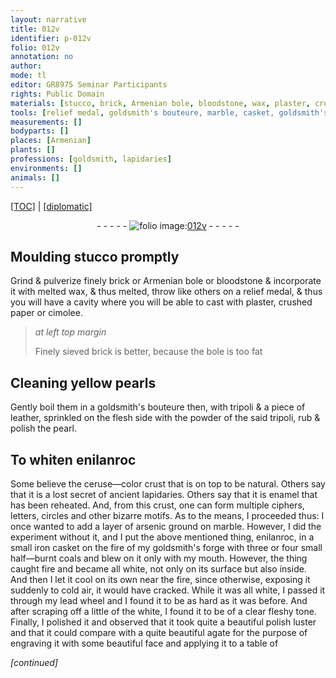 ```yaml
---
layout: narrative
title: 012v
identifier: p-012v
folio: 012v
annotation: no
author:
mode: tl
editor: GR8975 Seminar Participants
rights: Public Domain
materials: [stucco, brick, Armenian bole, bloodstone, wax, plaster, crushed paper, cimolee, bole, yellow pearls, tripoli, leather, powder of the said tripoli, pearl, enilanroc, ceruse, enamel, arsenic, marble, iron, coals, lead, agate]
tools: [relief medal, goldsmith's bouteure, marble, casket, goldsmith's forge, lead wheel]
measurements: []
bodyparts: []
places: [Armenian]
plants: []
professions: [goldsmith, lapidaries]
environments: []
animals: []
---
```


<p><a href="{{ site.baseurl }}/translation/">[TOC]</a> | <a href="{{ site.baseurl }}/texts/p-012v_tc/">[diplomatic]</a></p><div class="folio" align="center">- - - - - <a href="http://gallica.bnf.fr/ark:/12148/btv1b10500001g/f30.image" target="_blank"><img src="https://cu-mkp.github.io/2017-workshop-edition/assets/photo-icon.png" alt="folio image: " style="display:inline-block; margin-bottom:-3px;"/>012v</a> - - - - - </div>  
  

## Moulding <span class="m">stucco</span> promptly

 
Grind & pulverize finely <span class="m">brick</span> or <span class="m"><span class="pl">Armenian</span> bole</span> or <span class="m">bloodstone</span> & incorporate it with melted <span class="m">wax</span>, & thus melted, throw like others on a <span class="tl">relief medal</span>, & thus you will have a cavity where you will be able to cast with <span class="m">plaster</span>, <span class="m">crushed paper</span> or <span class="m">cimolee</span>.
 
> *at left top margin*
> 
> 
>   Finely sieved <span class="m">brick</span> is better, because the <span class="m">bole</span> is too fat
 
 
  

## Cleaning <span class="m">yellow pearls</span>

 
Gently boil them in a <span class="tl"><span class="pro">goldsmith</span>'s bouteure</span> then, with <span class="m">tripoli</span> & a piece of <span class="m">leather</span>, sprinkled on the flesh side with the <span class="m">powder of the said tripoli</span>, rub & polish the <span class="m">pearl</span>.
 
 
  

## To whiten <span class="m">enilanroc</span>

 
Some believe the <span class="m">ceruse</span>—color crust that is on top to be natural. Others say that it is a lost secret of ancient <span class="pro">lapidaries</span>. Others say that it is <span class="m">enamel</span> that has been reheated. And, from this crust, one can form multiple ciphers, letters, circles and other bizarre motifs. As to the means, I proceeded thus: I once wanted to add a layer of <span class="m">arsenic</span> ground on <span class="m"><span class="tl">marble</span></span>. However, I did the experiment without it, and I put the above mentioned thing, <span class="m">enilanroc</span>, in a small <span class="m">iron</span> <span class="tl">casket</span> on the fire of my <span class="tl"><span class="pro">goldsmith</span>'s forge</span> with three or four small half—burnt <span class="m">coals</span> and blew on it only with my mouth. However, the thing caught fire and became all white, not only on its surface but also inside. And then I let it cool on its own near the fire, since otherwise, exposing it suddenly to cold air, it would have cracked. While it was all white, I passed it through my <span class="tl"><span class="m">lead</span> wheel</span> and I found it to be as hard as it was before. And after scraping off a little of the white, I found it to be of a clear fleshy tone. Finally, I polished it and observed that it took quite a beautiful polish luster and that it could compare with a quite beautiful <span class="m">agate</span> for the purpose of engraving it with some beautiful face and applying it to a table of 
 
*[continued]*
 
